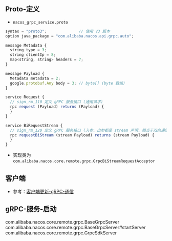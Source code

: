 ## Proto-定义
- `nacos_grpc_service.proto`
```js
syntax = "proto3";              // 使用 V3 版本
option java_package = "com.alibaba.nacos.api.grpc.auto";

message Metadata {
  string type = 3;
  string clientIp = 8;
  map<string, string> headers = 7;
}

message Payload {
  Metadata metadata = 2;
  google.protobuf.Any body = 3; // byte[] (byte 数组)
}

service Request {
  // sign_rm_110 定义 gRPC 服务接口 (通用请求)
  rpc request (Payload) returns (Payload) {
  }
}

service BiRequestStream {
  // sign_rm_120 定义 gRPC 服务接口 (入参、出参都是 stream 声明，相当于双向通信)
  rpc requestBiStream (stream Payload) returns (stream Payload) {
  }
}
```

- 实现类为 `com.alibaba.nacos.core.remote.grpc.GrpcBiStreamRequestAcceptor`


## 客户端
- 参考：[客户端更新-gRPC-通信](客户端更新.md#grpc-通信)


## gRPC-服务-启动
com.alibaba.nacos.core.remote.grpc.BaseGrpcServer
com.alibaba.nacos.core.remote.grpc.BaseGrpcServer#startServer
com.alibaba.nacos.core.remote.grpc.GrpcSdkServer